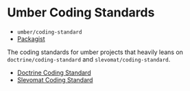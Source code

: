 Umber Coding Standards
======================

* `umber/coding-standard`
* [Packagist](https://packagist.org/packages/umber/coding-standard)

The coding standards for umber projects that heavily leans on `doctrine/coding-standard` and `slevomat/coding-standard`.

* [Doctrine Coding Standard](https://packagist.org/packages/doctrine/coding-standard)
* [Slevomat Coding Standard](https://packagist.org/packages/slevomat/coding-standard)
